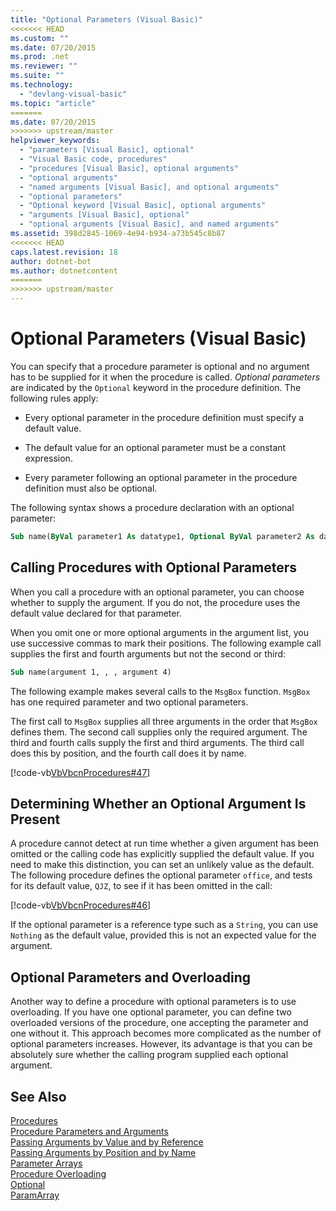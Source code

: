 ```yaml
---
title: "Optional Parameters (Visual Basic)"
<<<<<<< HEAD
ms.custom: ""
ms.date: 07/20/2015
ms.prod: .net
ms.reviewer: ""
ms.suite: ""
ms.technology: 
  - "devlang-visual-basic"
ms.topic: "article"
=======
ms.date: 07/20/2015
>>>>>>> upstream/master
helpviewer_keywords: 
  - "parameters [Visual Basic], optional"
  - "Visual Basic code, procedures"
  - "procedures [Visual Basic], optional arguments"
  - "optional arguments"
  - "named arguments [Visual Basic], and optional arguments"
  - "optional parameters"
  - "Optional keyword [Visual Basic], optional arguments"
  - "arguments [Visual Basic], optional"
  - "optional arguments [Visual Basic], and named arguments"
ms.assetid: 398d2845-1069-4e94-b934-a73b545c8b87
<<<<<<< HEAD
caps.latest.revision: 18
author: dotnet-bot
ms.author: dotnetcontent
=======
>>>>>>> upstream/master
---
```

# Optional Parameters (Visual Basic)
You can specify that a procedure parameter is optional and no argument has to be supplied for it when the procedure is called. *Optional parameters* are indicated by the `Optional` keyword in the procedure definition. The following rules apply:  
  
-   Every optional parameter in the procedure definition must specify a default value.  
  
-   The default value for an optional parameter must be a constant expression.  
  
-   Every parameter following an optional parameter in the procedure definition must also be optional.  
  
 The following syntax shows a procedure declaration with an optional parameter:  
  
```vb  
Sub name(ByVal parameter1 As datatype1, Optional ByVal parameter2 As datatype2 = defaultvalue)  
```  
  
## Calling Procedures with Optional Parameters  
 When you call a procedure with an optional parameter, you can choose whether to supply the argument. If you do not, the procedure uses the default value declared for that parameter.  
  
 When you omit one or more optional arguments in the argument list, you use successive commas to mark their positions. The following example call supplies the first and fourth arguments but not the second or third:  
  
```vb  
Sub name(argument 1, , , argument 4)  
```  
  
 The following example makes several calls to the `MsgBox` function. `MsgBox` has one required parameter and two optional parameters.  
  
 The first call to `MsgBox` supplies all three arguments in the order that `MsgBox` defines them. The second call supplies only the required argument. The third and fourth calls supply the first and third arguments. The third call does this by position, and the fourth call does it by name.  
  
 [!code-vb[VbVbcnProcedures#47](./codesnippet/VisualBasic/optional-parameters_1.vb)]  
  
## Determining Whether an Optional Argument Is Present  
 A procedure cannot detect at run time whether a given argument has been omitted or the calling code has explicitly supplied the default value. If you need to make this distinction, you can set an unlikely value as the default. The following procedure defines the optional parameter `office`, and tests for its default value, `QJZ`, to see if it has been omitted in the call:  
  
 [!code-vb[VbVbcnProcedures#46](./codesnippet/VisualBasic/optional-parameters_2.vb)]  
  
 If the optional parameter is a reference type such as a `String`, you can use `Nothing` as the default value, provided this is not an expected value for the argument.  
  
## Optional Parameters and Overloading  
 Another way to define a procedure with optional parameters is to use overloading. If you have one optional parameter, you can define two overloaded versions of the procedure, one accepting the parameter and one without it. This approach becomes more complicated as the number of optional parameters increases. However, its advantage is that you can be absolutely sure whether the calling program supplied each optional argument.  
  
## See Also  
 [Procedures](./index.md)  
 [Procedure Parameters and Arguments](./procedure-parameters-and-arguments.md)  
 [Passing Arguments by Value and by Reference](./passing-arguments-by-value-and-by-reference.md)  
 [Passing Arguments by Position and by Name](./passing-arguments-by-position-and-by-name.md)  
 [Parameter Arrays](./parameter-arrays.md)  
 [Procedure Overloading](./procedure-overloading.md)  
 [Optional](../../../../visual-basic/language-reference/modifiers/optional.md)  
 [ParamArray](../../../../visual-basic/language-reference/modifiers/paramarray.md)
